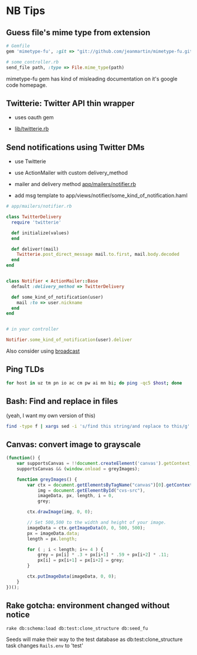 NB Tips
=======


Guess file's mime type from extension
-------------------------------------

```ruby
# Gemfile
gem 'mimetype-fu', :git => "git://github.com/jeanmartin/mimetype-fu.git", :require => 'mimetype_fu'

# some_controller.rb
send_file path, :type => File.mime_type(path)
```

mimetype-fu gem has kind of misleading documentation on it's google
code homepage.


Twitterie: Twitter API thin wrapper
-----------------------------------

* uses oauth gem

* [lib/twitterie.rb](https://github.com/tepoga/nb_tips/blob/master/lib/twitterie.rb)


Send notifications using Twitter DMs
------------------------------------

* use Twitterie
* use ActionMailer with custom delivery_method

* mailer and delivery method [app/mailers/notifier.rb](https://github.com/tepoga/nb_tips/blob/master/app/mailers/notifier.rb)
* add msg template to app/views/notifier/some_kind_of_notification.haml

```ruby
# app/mailers/notifier.rb

class TwitterDelivery
  require 'twitterie'

  def initialize(values)
  end

  def deliver!(mail)
    Twitterie.post_direct_message mail.to.first, mail.body.decoded
  end
end


class Notifier < ActionMailer::Base
  default :delivery_method => TwitterDelivery

  def some_kind_of_notification(user)
    mail :to => user.nickname
  end
end


# in your controller

Notifier.some_kind_of_notification(user).deliver
```

Also consider using [broadcast](https://github.com/futuresimple/broadcast)


Ping TLDs
---------

```bash
for host in uz tm pn io ac cm pw ai mn bi; do ping -qc5 $host; done
```


Bash: Find and replace in files
-------------------------------

(yeah, I want my own version of this)

```bash
find -type f | xargs sed -i 's/find this string/and replace to this/g'
```

Canvas: convert image to grayscale
----------------------------------

```javascript
(function() {
    var supportsCanvas = !!document.createElement('canvas').getContext;
    supportsCanvas && (window.onload = greyImages);

    function greyImages() {
        var ctx = document.getElementsByTagName("canvas")[0].getContext('2d'),
            img = document.getElementById("cvs-src"),
            imageData, px, length, i = 0,
            grey;

        ctx.drawImage(img, 0, 0);

        // Set 500,500 to the width and height of your image.
        imageData = ctx.getImageData(0, 0, 500, 500);
        px = imageData.data;
        length = px.length;

        for ( ; i < length; i+= 4 ) {
            grey = px[i] * .3 + px[i+1] * .59 + px[i+2] * .11;
            px[i] = px[i+1] = px[i+2] = grey;
        }

        ctx.putImageData(imageData, 0, 0);
    }
})();
```

Rake gotcha: environment changed without notice
-----------------------------------------------

```bash
rake db:schema:load db:test:clone_structure db:seed_fu
```

Seeds will make their way to the test database as
db:test:clone_structure task changes `Rails.env` to 'test'
